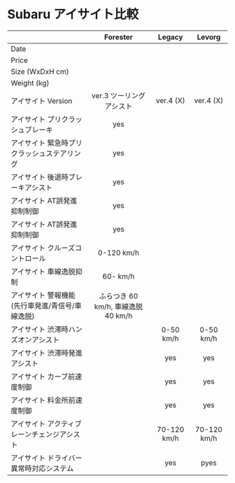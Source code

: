 # Subaru アイサイト比較

|                                                  | Forester                           | Legacy      | Levorg      |
| :---                                             | :----:                             | :----:      | :----:      |
| Date                                             |                                    |             |             |
| Price                                            |                                    |             |             |
| Size (WxDxH cm)                                  |                                    |             |             |
| Weight (kg)                                      |                                    |             |             |
| アイサイト Version                               | ver.3 ツーリングアシスト           | ver.4 (X)   | ver.4 (X)   |
| アイサイト プリクラッシュブレーキ                | yes                                |             |             |
| アイサイト 緊急時プリクラッシュステアリング      | yes                                |             |             |
| アイサイト 後退時ブレーキアシスト                | yes                                |             |             |
| アイサイト AT誤発進抑制制御                      | yes                                |             |             |
| アイサイト AT誤発進抑制制御                      | yes                                |             |             |
| アイサイト クルーズコントロール                  | 0-120 km/h                         |             |             |
| アイサイト 車線逸脱抑制                          | 60- km/h                           |             |             |
| アイサイト 警報機能 (先行車発進/青信号/車線逸脱) | ふらつき 60 km/h, 車線逸脱 40 km/h |             |             |
| アイサイト 渋滞時ハンズオンアシスト              |                                    | 0-50 km/h   | 0-50 km/h   |
| アイサイト 渋滞時発進アシスト                    |                                    | yes         | yes         |
| アイサイト カーブ前速度制御                      |                                    | yes         | yes         |
| アイサイト 料金所前速度制御                      |                                    | yes         | yes         |
| アイサイト アクティブレーンチェンジアシスト      |                                    | 70-120 km/h | 70-120 km/h |
| アイサイト ドライバー異常時対応システム          |                                    | yes         | pyes        |
